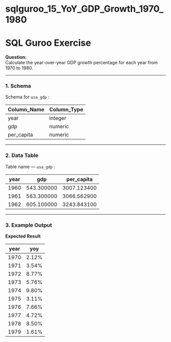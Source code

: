 # sqlguroo_15_YoY_GDP_Growth_1970_1980

# SQL Guroo Exercise

**Question:**  
Calculate the year-over-year GDP growth percentage for each year from 1970 to 1980.

---

### 1. Schema
Schema for `usa_gdp` :  

| Column_Name | Column_Type |
|-------------|-------------|
| year        | integer     |
| gdp         | numeric     |
| per_capita  | numeric     |

---

### 2. Data Table
Table name — `usa_gdp` :  

| year | gdp       | per_capita |
|------|-----------|------------|
| 1960 | 543.300000 | 3007.123400 |
| 1961 | 563.300000 | 3066.562900 |
| 1962 | 605.100000 | 3243.843100 |

---

### 3. Example Output
**Expected Result**  

| year | yoy   |
|------|-------|
| 1970 | 2.12% |
| 1971 | 3.54% |
| 1972 | 8.77% |
| 1973 | 5.76% |
| 1974 | 9.80% |
| 1975 | 3.11% |
| 1976 | 7.66% |
| 1977 | 4.72% |
| 1978 | 8.50% |
| 1979 | 1.61% |